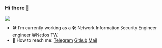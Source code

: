 ### Hi there 👋

<!--
**linhunghui/linhunghui** is a ✨ _special_ ✨ repository because its `README.md` (this file) appears on your GitHub profile.

Here are some ideas to get you started:

- 🔭 I’m currently working on ...
- 🌱 I’m currently learning ...
- 👯 I’m looking to collaborate on ...
- 🤔 I’m looking for help with ...
- 💬 Ask me about ...
- 📫 How to reach me: ...
- 😄 Pronouns: ...
- ⚡ Fun fact: ...
-->
![](https://img.shields.io/badge/release-v1.0.0--beta-blue)

- 🛠 I’m currently working as a 🛠 Network Information Security Engineer engineer @Netfos TW.
- 💬 How to reach me: [Telegram](https://t.me/GGboyForLife) [Github](https://github.com/linhunghui) [Mail](blindinggod@gmail.com)
